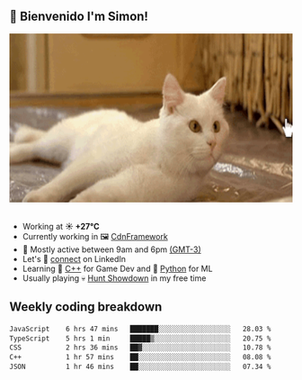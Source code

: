 <h2>👋 <b>Bienvenido I'm Simon!&nbsp;</b></h2>

<section>
  <img src="./static/banner.gif" height=300 width=1000>
</section>

<br>

<ul>
  <li>
		<!--START_SECTION:weather-->
		Working at <b>☀️   +27°C</b>
		<!--END_SECTION:weather-->
  </li>
  <li>
    Currently working in 🖼️&nbsp;<a href=https://github.com/snapverse/cdn-framework target=_blank>CdnFramework</a>
  </li>
  <li>
    🚩 Mostly active between 9am and 6pm <a href=https://onlinealarmkur.com/world/es target=_blank>(GMT-3)</a>
  </li>
  <li>
    Let's 🔗&nbsp;<a href=https://www.linkedin.com/in/itsimmons target=_blank>connect</a> on LinkedIn
  </li>
  <li>
    Learning 👴&nbsp;<a href=https://images3.memedroid.com/images/UPLOADED755/65f2bce6734f6.webp target=_blank>C++</a> for Game Dev and 🐍&nbsp;<a href=https://qph.cf2.quoracdn.net/main-qimg-4472b6229cb75bf66ab531f3ebd4f975-lq target=_blank>Python</a> for ML
  </li>
  <li>
    Usually playing 💀&nbsp;<a href=https://www.huntshowdown.com target=_blank>Hunt Showdown</a> in my free time
  </li>
</ul>

<h2><b>Weekly coding breakdown </b></h2>

<!--START_SECTION:waka-->

```txt
JavaScript    6 hrs 47 mins   ███████░░░░░░░░░░░░░░░░░░   28.03 %
TypeScript    5 hrs 1 min     █████▒░░░░░░░░░░░░░░░░░░░   20.75 %
CSS           2 hrs 36 mins   ██▓░░░░░░░░░░░░░░░░░░░░░░   10.78 %
C++           1 hr 57 mins    ██░░░░░░░░░░░░░░░░░░░░░░░   08.08 %
JSON          1 hr 46 mins    ██░░░░░░░░░░░░░░░░░░░░░░░   07.34 %
```

<!--END_SECTION:waka-->
